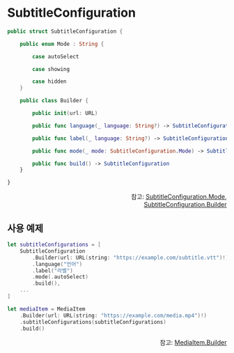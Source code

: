 # SubtitleConfiguration

```swift
public struct SubtitleConfiguration {

    public enum Mode : String {

        case autoSelect

        case showing

        case hidden
    }

    public class Builder {

        public init(url: URL)

        public func language(_ language: String?) -> SubtitleConfiguration.Builder

        public func label(_ language: String?) -> SubtitleConfiguration.Builder

        public func mode(_ mode: SubtitleConfiguration.Mode) -> SubtitleConfiguration.Builder

        public func build() -> SubtitleConfiguration
    }

}
```

<div align="right">
참고: <a href="../../enum/subtitle-configuration-mode/home.md">SubtitleConfiguration.Mode</a>,<br>
<a href="../../class/subtitle-configuration-builder/home.md">SubtitleConfiguration.Builder</a>
</div>

## 사용 예제
```swift
let subtitleConfigurations = [
    SubtitleConfiguration
        .Builder(url: URL(string: "https://example.com/subtitle.vtt")!)
        .language("언어")
        .label("라벨")
        .mode(.autoSelect)
        .build(),
    ...
]

let mediaItem = MediaItem
    .Builder(url: URL(string: "https://example.com/media.mp4")!)
    .subtitleConfigurations(subtitleConfigurations)
    .build()
```

<div align="right">
참고: <a href="../../class/media-item-builder/home.md">MediaItem.Builder</a>
</div>